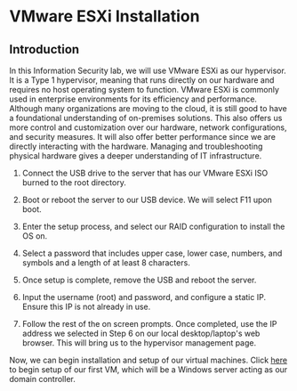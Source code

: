 # VMware ESXi Installation
## Introduction
In this Information Security lab, we will use VMware ESXi as our hypervisor. It is a Type 1 hypervisor, meaning that runs directly on our hardware and requires no host operating system to function.
VMware ESXi is commonly used in enterprise environments for its efficiency and performance. Although many organizations are moving to the cloud, it is still good to have a foundational understanding of on-premises solutions. This also offers us more control and customization over our hardware, network configurations, and security measures. It will also offer better performance since we are directly interacting with the hardware. Managing and troubleshooting physical hardware gives a deeper understanding of IT infrastructure.
1. Connect the USB drive to the server that has our VMware ESXi ISO burned to the root directory.
   
2. Boot or reboot the server to our USB device. We will select F11 upon boot.
   
3. Enter the setup process, and select our RAID configuration to install the OS on.
   
4. Select a password that includes upper case, lower case, numbers, and symbols and a length of at least 8 characters.
   
5. Once setup is complete, remove the USB and reboot the server.
    
6. Input the username (root) and password, and configure a static IP. Ensure this IP is not already in use.
    
7. Follow the rest of the on screen prompts. Once completed, use the IP address we selected in Step 6 on our local desktop/laptop's web browser. This will bring us to the hypervisor management page.

Now, we can begin installation and setup of our virtual machines. Click [here]() to begin setup of our first VM, which will be a Windows server acting as our domain controller.
